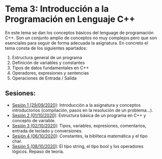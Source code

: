 # Tema 3: Introducción a la Programación en Lenguaje C++

En este tema se dan los conceptos básicos del lenguage de programación C++. Son un conjunto amplio de conceptos no muy complejos pero que son esenciales para seguir de forma adecuada la asignatura. En concreto el tema consta de los siguientes apartados:

1. Estructura general de un programa
2. Definición de variables y constantes
3. Tipos de datos fundamentales en C++
4. Operadores, expresiones y sentencias
5. Operaciones de Entrada / Salida

## Sesiones:
* [Sesión 1 (29/09/2020)](tema3/s1.md): Introducción a la asignatura y conceptos introductorios (compilación, pasos en la resolución de un problema...).
* [Sesión 2 (01/10/2020)](tema3/s2.md): Estructura básica de un programa en C++ y concepto de variable.
* [Sesión 3 (02/10/2020)](tema3/s2.md): Tipos, variables, expresiones, comentarios, entrada de teclado y conversiones.
* [Sesión 4 (06/10/2020)](tema3/s3.md): Constantes, la bibliteca matemática y el tipo char.
* [Sesión 5 (08/10/2020)](): El tipo string, el tipo bool y los operadores lógicos. Repaso de teoría.
